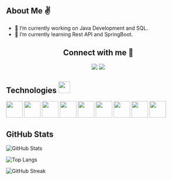 <h2> About Me ✌️</h2>

- 🔭 I’m currently working on Java Development and SQL.
- 🌱 I’m currently learning Rest API and SpringBoot.

<h2 align="center"> Connect with me 🤝</h2> 
<p align="center">

  <a href="https://linkedin.com/in/caleb-wacht-8930041b0/" alt="LinkedIn">
  <img src="https://img.shields.io/badge/-Linkedin-0e76a8?style=flat-square&logo=Linkedin&logoColor=white&link=https://linkedin.com/in/caleb-wacht-8930041b0/" /></a>

  <a href="https://www.instagram.com/caleb_wacht/" alt="Instagram">
  <img src="https://img.shields.io/badge/-Instagram-DF0174?style=flat-square&labelColor=DF0174&logo=instagram&logoColor=white&link=https://www.instagram.com/caleb_wacht/"/></a>
</p>

<h2> Technologies <img src = "https://media2.giphy.com/media/QssGEmpkyEOhBCb7e1/giphy.gif?cid=ecf05e47a0n3gi1bfqntqmob8g9aid1oyj2wr3ds3mg700bl&rid=giphy.gif" width = 32px height=32px> </h2>

<img width ='45px' src ='https://github.com/rahulbanerjee26/githubProfileReadmeGenerator/blob/main/icons/spring.svg'> </a>
<img width ='45px' src ='https://github.com/rahulbanerjee26/githubProfileReadmeGenerator/blob/main/icons/nodejs.svg'> </a>
<img width ='45px' src ='https://github.com/rahulbanerjee26/githubProfileReadmeGenerator/blob/main/icons/vuejs.svg'> </a>
<img width ='45px' src ='https://raw.githubusercontent.com/rahulbanerjee26/githubAboutMeGenerator/main/icons/cpp.svg'> </a>
<img width ='45px' src ='https://github.com/rahulbanerjee26/githubProfileReadmeGenerator/blob/main/icons/c.svg'> </a>
<img width ='45px' src ='https://github.com/rahulbanerjee26/githubProfileReadmeGenerator/blob/main/icons/mysql.svg'> </a>
<img width ='45px' src ='https://github.com/rahulbanerjee26/githubProfileReadmeGenerator/blob/main/icons/java.svg'> </a>
<img width ='45px' src ='https://github.com/rahulbanerjee26/githubProfileReadmeGenerator/blob/main/icons/docker.svg'> </a>
<img width ='45px' src ='https://github.com/rahulbanerjee26/githubProfileReadmeGenerator/blob/main/icons/javascript.svg'> </a>

<h2> GitHub Stats </h2>

![GitHub Stats](https://github-readme-stats.vercel.app/api?username=calebwacht&show_icons=true&theme=github_dark&include_all_commits=true&count_private=true&hide_border=true&locale=pt-br)

![Top Langs](https://github-readme-stats.vercel.app/api/top-langs/?username=calebwacht&theme=github_dark&layout=compact&hide_border=true&locale=pt-br)

![GitHub Streak](http://github-readme-streak-stats.herokuapp.com?user=calebwacht&theme=github-dark&hide_border=true&date_format=j%2Fn%5B%2FY%5D)
